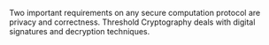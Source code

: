 Two important requirements on any secure computation protocol are privacy and correctness.
Threshold Cryptography deals with digital signatures and decryption techniques.
